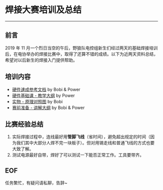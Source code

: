 # 焊接大赛培训及总结

---

## 前言

2019 年 11 月一个烈日当空的午后，野狼队电控组新生们经过两天的基础焊接培训后，在电协举办的焊接比赛中，取得了还算不错的成绩。以下为近两天资料总结，希望对以后新生的焊接入门提供帮助。

## 培训内容

* [硬件速成参考文档](https://shimo.im/docs/dyRpp3HyHJgVj8VX) by Bobi & Power
* [硬件基础课 - 教学大纲](https://mubu.com/doc/kJeFad8-cI) by Power
* [实物 - 原理对照图](https://shimo.im/sheets/tK3DTTpgkXpJYjtj/MODOC) by Bobi
* [赛前准备 - 讲解大纲](https://mubu.com/doc/XHHCaWPZ1Y) by Bobi & Power

## 比赛经验总结

1. 实际焊接过程中，连线最好用**管脚飞线**（省时间），避免超出规定的时间（因为我们其中大部分人焊不完一块板子）。但对用锡走线和普通飞线的方式也要大致了解。
2. 测试电源最好自带，焊好了可以测试一下能否正常工作。工具要带齐。



## EOF

任务繁忙，有疑问请私聊，告辞~

